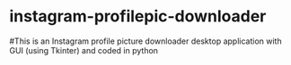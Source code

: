 # instagram-profilepic-downloader
#This is an Instagram profile picture downloader desktop application with GUI (using Tkinter) and coded in python
